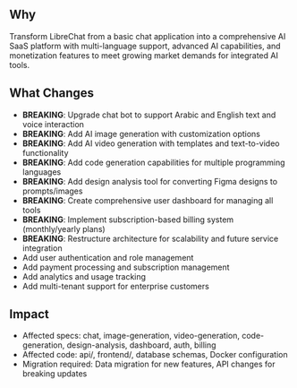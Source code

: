 ## Why
Transform LibreChat from a basic chat application into a comprehensive AI SaaS platform with multi-language support, advanced AI capabilities, and monetization features to meet growing market demands for integrated AI tools.

## What Changes
- **BREAKING**: Upgrade chat bot to support Arabic and English text and voice interaction
- **BREAKING**: Add AI image generation with customization options
- **BREAKING**: Add AI video generation with templates and text-to-video functionality
- **BREAKING**: Add code generation capabilities for multiple programming languages
- **BREAKING**: Add design analysis tool for converting Figma designs to prompts/images
- **BREAKING**: Create comprehensive user dashboard for managing all tools
- **BREAKING**: Implement subscription-based billing system (monthly/yearly plans)
- **BREAKING**: Restructure architecture for scalability and future service integration
- Add user authentication and role management
- Add payment processing and subscription management
- Add analytics and usage tracking
- Add multi-tenant support for enterprise customers

## Impact
- Affected specs: chat, image-generation, video-generation, code-generation, design-analysis, dashboard, auth, billing
- Affected code: api/, frontend/, database schemas, Docker configuration
- Migration required: Data migration for new features, API changes for breaking updates



